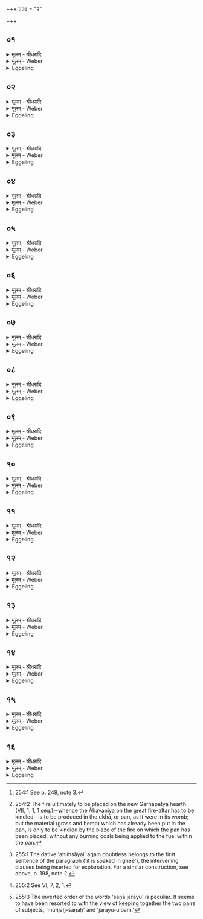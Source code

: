 +++
title = "२"

+++


## ०१
<details><summary>मूलम् - श्रीधरादि</summary>

तां ति᳘ष्ठन्प्र᳘वृणक्ति॥ 
(क्ती) इमे वै᳘ लोका᳘ ऽउखा ति᳘ष्ठन्तीव वा᳘ ऽइमे᳘ लोका ऽअ᳘थो ति᳘ष्ठन्वै᳘ व्वीर्य᳘वत्तरः॥
</details>

<details><summary>मूलम् - Weber</summary>

तां ति᳘ष्ठन्प्र᳘वृणक्ति इमे वै᳘ लोका᳘ उखा ति᳘ष्ठन्तीव वा᳘ इमे᳘ लोका अ᳘थो ति᳘ष्ठन्वै᳘ वीर्य᳘वत्तमः॥
</details>

<details><summary>Eggeling</summary>

1. Standing he puts it (the pan) on the fire, for the fire-pan is these worlds, and these worlds stand, as it were. And, moreover, whilst standing one is strongest.
</details>

## ०२
<details><summary>मूलम् - श्रीधरादि</summary>

(ऽ) उ᳘दङ्प्राङ्ति᳘ष्ठन्॥  
(न्नु) उ᳘दङ्वै प्राङ्ति᳘ष्ठन्प्रजा᳘पतिः प्र᳘जा ऽअसृजत॥
</details>

<details><summary>मूलम् - Weber</summary>

उ᳘दङ् प्राङ् ति᳘ष्ठन्॥  
उ᳘दङ्वै प्राङ् ति᳘ष्ठन्प्रजा᳘पतिः प्र᳘जा असृजत्॥
</details>

<details><summary>Eggeling</summary>

2. Standing (with his face) towards north-east, for standing towards north-east Prajāpati created creatures.
</details>

## ०३
<details><summary>मूलम् - श्रीधरादि</summary>

य᳘द्वेवो᳘दङ्प्राङ्ति᳘ष्ठन्॥  
(न्ने) एषा᳘ होभ᳘येषां देवमनुष्या᳘णां दिग्यदु᳘दीची प्रा᳘ची॥
</details>

<details><summary>मूलम् - Weber</summary>

य᳘द्वेवो᳘दङ् प्राङ् ति᳘ष्ठन्॥  
एषा᳘ होभ᳘येषां देवमनुष्या᳘णां दिग्यदु᳘दीची प्रा᳘ची॥
</details>

<details><summary>Eggeling</summary>

3. And, again, why (he does so) standing towards north-east;--that (quarter), the north-east, is the quarter of both gods and men.
</details>

## ०४
<details><summary>मूलम् - श्रीधरादि</summary>

य᳘द्वेवो᳘दङ्प्राङ्ति᳘ष्ठन्॥  
(न्ने) एत᳘स्याᳫँ᳭ ह दिशि᳘ स्वर्ग᳘स्य लोक᳘स्य द्वा᳘रं त᳘स्मादु᳘दङ्प्राङ्ति᳘ष्ठन्ना᳘हुतीर्जुहोत्यु᳘दङ्प्राङ्ति᳘ष्ठन्द᳘क्षिणा नयति द्वा᳘रैव त᳘त्स्वर्ग᳘स्य लोक᳘स्य व्वित्तं प्र᳘पादयति॥
</details>

<details><summary>मूलम् - Weber</summary>

य᳘द्वेवो᳘दङ् प्राङ् ति᳘ष्ठन्॥  
एत᳘स्याᳫं ह दिशि᳘ स्वर्ग᳘स्य लोक᳘स्य द्वा᳘रं त᳘स्मादु᳘दङ् प्राङ् ति᳘ष्ठन्ना᳘हुतीर्जुहोत्यु᳘दङ् प्राङ् ति᳘ष्ठन्द᳘क्षिणा नयति द्वाॗरैव त᳘त्स्वर्ग᳘स्य लोक᳘स्य वित्तम् प्र᳘पादयति॥
</details>

<details><summary>Eggeling</summary>

4. And, again, why standing towards north-east,--in that quarter is the gate of the world of heaven, hence it is standing with his face towards northeast that one offers libations, and standing towards north-east that one leads up the dakshiṇās: it is by the gate that he thus makes him enter into the world of heaven.
</details>

## ०५
<details><summary>मूलम् - श्रीधरादि</summary>

मा सु᳘ भित्था मा सु᳘ रिष ऽइ᳘ति॥  
य᳘थैव य᳘जुस्त᳘था ब᳘न्धुर᳘म्ब धृष्णु[[!!]] व्वीर᳘यस्व स्वि᳘ति यो᳘षा वा᳘ ऽउ᳘खा ऽम्बे᳘ति वै यो᳘षाया ऽआम᳘न्त्रण᳘ᳫँ᳘[[!!]] स्विव व्वीरयस्वाग्नि᳘श्चेदं᳘ करिष्यथ ऽइ᳘त्यग्नि᳘श्च᳘ ह्येत᳘त्करिष्य᳘न्तौ भ᳘वतः॥
</details>

<details><summary>मूलम् - Weber</summary>

मा सु᳘ भित्था मा सु᳘ रिष इ᳘ति॥  
य᳘थैव य᳘जुस्त᳘था ब᳘न्धुर᳘म्ब धृष्णु᳘ वीर᳘यस्व स्वि᳘ति यो᳘षा वा᳘ उॗखाम्बे᳘ति वै यो᳘षाया आम᳘न्त्रॗणᳫं स्विव वीरयस्वाग्नि᳘श्चेदं᳘ करिष्यथ इ᳘त्यग्नि᳘श्चॗ ह्येत᳘त्करिष्य᳘न्तौ भ᳘वतः॥
</details>

<details><summary>Eggeling</summary>

5. [Vāj. S. XI, 68] 'Break not! Suffer not injury!'--as the text, so its meaning;--'O mother, bear up bravely!'--for the fire-pan (ukhā, f.) is a woman; and 'O mother' is a term for addressing a woman: 'bear up well, indeed!'--(Thou) and Agni will do this (work)!'--for (the fire-pan) and Agni will indeed be doing this (sacred work).
</details>

## ०६
<details><summary>मूलम् - श्रीधरादि</summary>

(तो) दृ᳘ᳫँ᳘हस्व देवि पृथिवि स्वस्त᳘य ऽइ᳘ति॥  
य᳘थैव य᳘जुस्त᳘था ब᳘न्धुरासुरी᳘ माया᳘ स्वध᳘या कृता ऽसी᳘ति प्राणो वा ऽअ᳘सुस्त᳘स्यैषा᳘ माया᳘ स्वध᳘या कृता जु᳘ष्टं देवे᳘भ्य ऽइद᳘मस्तु हव्यमि᳘ति या᳘ ऽए᳘वैत᳘स्मिन्नग्नावा᳘हुतीर्होष्यन्भ᳘वति ता᳘ ऽएत᳘दाहा᳘थो ऽए᳘वैव᳘ हव्यम᳘रिष्टा त्वमु᳘दिहि यज्ञे᳘ ऽअस्मिन्नि᳘ति य᳘थैवा᳘रिष्टा᳘ ऽनार्तैत᳘स्मिन्यज्ञ᳘ ऽउदिया᳘देव᳘मेत᳘दाह॥
</details>

<details><summary>मूलम् - Weber</summary>

दृ᳘ᳫं᳘हस्व देवी पृथिवी स्वस्त᳘य इ᳘ति॥  
य᳘थैव य᳘जुस्त᳘था ब᳘न्धुरासुरी᳘ माया᳘ स्वध᳘या कृतासी᳘ति प्राणो वा अ᳘सुस्त᳘स्यैषा᳘ माया᳘ स्वध᳘या कता जु᳘ष्टं देवे᳘भ्य इद᳘मस्तु हव्यामे᳘ति या᳘ एॗवैत᳘स्मिन्नग्नावा᳘हुतीर्होष्यन्भ᳘वति ता᳘ एत᳘दाहा᳘थो एॗवैव᳘ हव्यम᳘रिष्टा त्वमु᳘दिहि यज्ञे᳘ अस्मिन्नि᳘ति य᳘थैवा᳘रिष्टा᳘नार्तैत᳘स्मिन्यज्ञ᳘ उदिया᳘देव᳘मेत᳘दाह॥
</details>

<details><summary>Eggeling</summary>

6. [Vāj. S. XI, 69] 'Stand firm, divine Earth, for our well-being!' as the text, so its meaning;--'A divine (āsura) contrivance thou art made in the wonted manner;'--the vital spirit (asu) is the breath, and this (are-pan) has indeed been made its contrivance in the wonted manner;--'May this offering be agreeable to the gods!' he thereby means those libations which he intends to offer in that fire; and moreover, that (fire-pan) itself is an offering;--'unharmed rise thou in this sacrifice!' this he says with the view that it may rise unharmed, uninjured, in this sacrifice.
</details>

## ०७
<details><summary>मूलम् - श्रीधरादि</summary>

द्वा᳘भ्यां प्र᳘वृणक्ति॥  
द्विपाद्य᳘जमानो य᳘जमानो ऽग्निर्या᳘वानग्निर्या᳘वत्यस्य मा᳘त्रा ता᳘वतै᳘वैनामेतत्प्र᳘वृणक्ति गायत्र्या᳘ च त्रिष्टु᳘भा च प्राणो᳘ गाय᳘त्र्यात्मा᳘ त्रिष्टु᳘बेता᳘वान्वै᳘ पशुर्या᳘वान्प्राण᳘श्चात्मा᳘ च तद्या᳘वान्पशुस्ता᳘वतै᳘वैनामेतत्प्र᳘वृणक्त्य᳘थो ऽअग्निर्व्वै᳘ गायत्री᳘न्द्रस्त्रिष्टु᳘बैन्द्रा᳘ग्नो ऽग्निर्या᳘वानग्निर्या᳘वत्यस्य[[!!]] मा᳘त्रा ता᳘वतै᳘वैनामेतत्प्र᳘वृणक्तीन्द्राग्नी वै स᳘र्व्वे देवाः᳘ सर्व्वदेव᳘त्यो ऽग्निर्या᳘वानग्निर्या᳘वत्यस्य मा᳘त्रा ता᳘वतै᳘वैनामेतत्प्र᳘वृणक्ति त᳘योः सप्त᳘ पदा᳘नि सप्त᳘चितिको ग्निः᳘ सप्त᳘ ऽर्त्त᳘वः संव्वत्सरः᳘ संव्वत्स᳘रो ऽग्निर्या᳘वानग्निर्या᳘वत्यस्य मा᳘त्रा ता᳘वत्त᳘द्भवति॥
</details>

<details><summary>मूलम् - Weber</summary>

द्वा᳘भ्याम् प्र᳘वृणक्ति॥  
द्विपाद्य᳘जमानो य᳘जमानो ऽग्निर्या᳘वानग्निर्या᳘वत्यस्य मा᳘त्रा ता᳘वतैॗवैनामेतत्प्र᳘वृणक्ति गायत्र्या᳘ च त्रिष्टु᳘भा च प्राणो गायॗत्र्यात्मा᳘ त्रिष्टु᳘बेता᳘वान्वै᳘ पशुर्या᳘वान्प्राण᳘श्चात्मा᳘ च तद्या᳘वान्पशुस्ता᳘वतैॗवैनामेतत्प्र᳘वृणक्त्य᳘थो अग्निर्वै᳘ गायत्री᳘न्द्रस्त्रिष्टु᳘बैन्द्राॗग्नो ऽग्निॗर्यावानग्निर्या᳘वत्यस्य मा᳘त्रा ता᳘वतैॗवैनामेतत्प्र᳘वृणक्तीन्द्राग्नी वै स᳘र्वे देवाः᳘ सर्वदेव᳘त्यो ऽग्निर्या᳘वानग्निर्या᳘वत्यस्य मा᳘त्रा ता᳘वतैॗवैनामेतत्प्र᳘वृणक्ति त᳘योः सप्त᳘ पदा᳘नि सप्त᳘चितिको ग्निः᳘ सप्त᳘ ऽर्त᳘वः संवत्सरः᳘ संवत्सॗरो ऽग्निर्या᳘वानग्निर्या᳘वत्यस्य मा᳘त्रा ता᳘वत्त᳘द्भवति॥
</details>

<details><summary>Eggeling</summary>

7. With two (verses) he heats it on the fire,--the Sacrificer is two-footed, and the Sacrificer is Agni: as great as Agni is, as great as is his measure, by so much he thus heats it (the pan). [He does so] with a gāyatrī and a trishṭubh verse,--the Gāyatrī is the vital air, and the Trishṭubh the body; and the animal is as much as the vital air and the body: thus by as much as the animal (consists of) he puts that (pan) on the fire. And, again, the Gāyatrī is Agni, and the Trishṭubh is Indra; and the fire relates to Indra and Agni: as great as the fire is, as great as is its measure, by so much he thus heats it. These two (verses) have seven feet (viz. three and four respectively),--the fire-altar consists of seven

layers [^egg_489]; seven seasons are a year, and Agni is the year: as great as Agni is, as great as is his measure, so great does this become.

[^egg_489]: 254:1 See p. 249, note 3.
</details>

## ०८
<details><summary>मूलम् - श्रीधरादि</summary>

तां᳘ य᳘दा ऽग्निः᳘ सन्त᳘पति॥  
(त्य᳘) अ᳘थैनामर्चिरा᳘रोहति यो᳘षा वा᳘ ऽउखा व्वृ᳘षा ऽग्निस्त᳘स्माद्यदा व्वृ᳘षा यो᳘षाᳫँ᳭ सन्त᳘पत्य᳘थास्याᳫँ᳭ रे᳘तो दधाति॥
</details>

<details><summary>मूलम् - Weber</summary>

तां᳘ यॗदाग्निः᳘ संत᳘पति॥  
अ᳘थैनामर्चिरा᳘रोहति यो᳘षा वा᳘ उखा वृ᳘षाग्निस्त᳘स्माद्यदा वृ᳘षा यो᳘षाᳫं संत᳘पत्य᳘थास्यां रे᳘तो दधाति॥
</details>

<details><summary>Eggeling</summary>

8. When the fire heats it, then the flame mounts up to it; for the fire-pan is a female, and the fire is a male: hence when the male heats the female, he infuses seed into her.
</details>

## ०९
<details><summary>मूलम् - श्रीधरादि</summary>

तद्धै᳘के॥  
य᳘दि चिर᳘मर्चि᳘रारो᳘हत्य᳘ङ्गारानेवा᳘वपन्त्युभ᳘येनै᳘षो ऽग्निरि᳘ति न त᳘था कुर्यादस्थन्वान्वाव᳘ पशु᳘र्जायते᳘ ऽथ तं ना᳘ग्र ऽए᳘वास्थन्व᳘न्तमिव᳘ न्यृषन्ति रे᳘त ऽइवैव᳘ दधति रे᳘त उ ऽएत᳘दन᳘स्थिकं य᳘दर्चिस्त᳘स्मादेनामर्चि᳘रेवा᳘रोहेत्॥
</details>

<details><summary>मूलम् - Weber</summary>

तद्धै᳘के॥  
य᳘दि चिर᳘मर्चि᳘रारो᳘हत्य᳘ङ्गारानेवा᳘वपन्त्युभ᳘येनैॗषो ऽग्निरि᳘ति न त᳘था कुर्यादस्थन्वान्वाव᳘ पशु᳘र्जायते᳘ ऽथ तं ना᳘ग्र एॗवास्थन्व᳘न्तमिवॗ न्यृषन्ति रे᳘त इवैव᳘ दधति रे᳘त उ एत᳘द्न᳘स्थिकं य᳘दर्चिस्त᳘स्मादेनामर्चि᳘रेवा᳘रोहेत्॥
</details>

<details><summary>Eggeling</summary>

9. Now, if the flame is too long in mounting up, some throw coals on (the pan), thinking, 'There is fire now on both sides.' But let him not do so; for the animal is indeed born with bones [^egg_490]; but it is not forced in with bones, as it were, at first; but it is introduced only as seed. Now that flame is boneless seed: hence the flame alone should mount up to it.

[^egg_490]: 254:2 The fire ultimately to be placed on the new Gārhapatya hearth (VII, 1, 1, 1 seq.)--whence the Āhavanīya on the great fire-altar has to be kindled--is to be produced in the ukhā, or pan, as it were in its womb; but the material (grass and hemp) which has already been put in the pan, is only to be kindled by the blaze of the fire on which the pan has been placed, without any burning coals being applied to the fuel within the pan.
</details>

## १०
<details><summary>मूलम् - श्रीधरादि</summary>

(त्तां) तां᳘ य᳘दा ऽर्चि᳘रारो᳘हति॥  
(त्य᳘) अ᳘थास्मिन्त्समि᳘धमा᳘दधाति रे᳘तो वा᳘ ऽएनामेतदा᳘पद्यत ऽए᳘षो ऽग्निस्त᳘स्मिन्नेताᳫँ᳭ रे᳘तसि स᳘म्भूतिं दधाति॥
</details>

<details><summary>मूलम् - Weber</summary>

तां᳘ यॗदार्चि᳘रारो᳘हति॥  
अ᳘थास्मिन्त्समि᳘धमा᳘दधाति रे᳘तो वा᳘ एनामेतदा᳘पद्यत एॗषो ऽग्निस्त᳘स्मिन्नेतां रे᳘तसि स᳘म्भूतिं दधाति॥
</details>

<details><summary>Eggeling</summary>

10. When the flame mounts up to it, he places a kindling-stick thereon: thereby the seed enters it (the fire-pan), and that fire imparts growth to that seed (in the shape of) this (kindling-stick).
</details>

## ११
<details><summary>मूलम् - श्रीधरादि</summary>

सा᳘ कार्मुकी᳘ स्यात्॥  
(द्दे) देवाश्चा᳘सुराश्चोभ᳘ये प्राजापत्या᳘ ऽअस्पर्द्धन्त ते᳘ देवा᳘ ऽअग्निम᳘नीकं कृत्वा᳘ ऽसुरान᳘भ्यायंस्त᳘स्यार्चि᳘षः प्र᳘गृहीतस्या᳘सुरा ऽअ᳘ग्रं प्रा᳘वृश्चंस्त᳘दस्यां प्र᳘त्यतिष्ठत्स᳘ कृमु᳘को ऽभवत्त᳘स्मात्स᳘ स्वादू र᳘सो हि त᳘स्मादु लो᳘हितो ऽचिर्हि स᳘ ए᳘षो ऽग्नि᳘रेव य᳘त्कृमु᳘को ऽग्नि᳘मे᳘वास्मिन्नेतत्स᳘म्भूतिं दधाति॥
</details>

<details><summary>मूलम् - Weber</summary>

सा᳘ कार्मुकी᳘ स्यात्॥  
देवाश्चा᳘सुराश्चोभ᳘ये प्राजापत्या᳘ अस्पर्धन्त ते᳘ देवा᳘ अग्निम᳘नीकं कृत्वा᳘सुरानॗभ्यायंस्त᳘स्यार्चि᳘षः प्र᳘गृहीतस्या᳘सुरा अ᳘ग्रम् प्रा᳘वृश्चंस्त᳘दस्याम् प्र᳘त्यतिष्ठत्स᳘ कृमु᳘को ऽभवत्त᳘स्मात्स᳘ स्वादू र᳘सो हि त᳘स्मादु लो᳘हितो ऽचिर्हि स᳘ एॗषो ऽग्नि᳘रेव य᳘त्कृमु᳘को ऽग्नि᳘मेॗवास्मिन्नेतत्स᳘म्भूतिं दधाति॥
</details>

<details><summary>Eggeling</summary>

11. It should be one of kr̥muka wood. Now, the gods and the Asuras, both of them sprung from Prajāpati, strove together. The gods, having placed Agni in front, went up to the Asuras. The Asuras cut off the point of that flame held forward. It settled down on this earth, and became that kr̥muka tree: hence it is sweet, for there is vital essence (in it). Hence also it is red, for it is a flame, that kr̥muka

tree being the same as this Agni: it is (in the shape of) fire that he imparts growth to it.
</details>

## १२
<details><summary>मूलम् - श्रीधरादि</summary>

प्रादेशमात्री᳘ भवति॥  
प्रादेशमात्रो वै ग᳘र्भो व्वि᳘ष्णुरात्म᳘सम्मितामे᳘वास्मिन्नेतत्स᳘म्भूतिं दधाति॥
</details>

<details><summary>मूलम् - Weber</summary>

प्रादेशमात्री᳘ भवति॥  
प्रादेशमात्रो वै ग᳘र्भो वि᳘ष्णुरात्म᳘सम्मितामेॗवास्मिन्नेतत्स᳘म्भूतिं दधाति॥
</details>

<details><summary>Eggeling</summary>

12. It (the kindling-stick) is a span long, for Vishṇu, as an embryo, was a span long: he thus imparts to it growth equal to his body.
</details>

## १३
<details><summary>मूलम् - श्रीधरादि</summary>

घृते᳘ न्युत्ता भवति॥  
(त्य) अग्निर्य᳘स्यै यो᳘नेर᳘सृज्यत तस्यै घृतमु᳘ल्बमासीत्त᳘स्मात्त᳘त्प्रत्यु᳘द्दीप्यत ऽआत्मा ह्यस्यैष[[!!]] त᳘स्मात्त᳘स्य न भ᳘स्म भवत्या᳘त्मैव त᳘दात्मा᳘नम᳘प्येति न वा ऽउ᳘ल्बं ग᳘र्भᳫँ᳭ हिनस्त्य᳘हिᳫँ᳭साया ऽउ᳘ल्बाद्वै जा᳘यमानो जायत ऽउ᳘ल्बाज्जा᳘यमानो जायाता ऽइ᳘ति॥
</details>

<details><summary>मूलम् - Weber</summary>

घृतेॗ न्युत्ता भवति॥  
अग्निर्य᳘स्यै यो᳘नेर᳘सृज्यत तस्यै घृतमु᳘ल्बमासीत्त᳘स्मात्त᳘त्प्रत्यु᳘द्दीप्यत आत्मा ह्य᳘स्यैष त᳘स्मात्त᳘स्य न भ᳘स्म भवत्याॗत्मैव त᳘दात्मा᳘नम᳘प्येति न वा उ᳘ल्बं ग᳘र्भᳫं हिनस्त्य᳘हिंसाया उ᳘ल्बाद्वै जा᳘यमानो जायत उ᳘ल्बाज्जा᳘यमानो जायाता इ᳘ति॥
</details>

<details><summary>Eggeling</summary>

13. It is soaked in ghee;--the inner membrane of the womb from which Agni was produced consisted of ghee: hence he now blazes up towards it, for it (the stick) is his self (body); and hence it (the kr̥muka) has no ashes: (Agni) himself now enters into his own self,--to avoid injury [^egg_491], for the inner membrane does not injure the embryo; and it is from the inner membrane that he who is born is born: 'When he (Agni) is born, may he be born from the inner membrane!' thus he thinks.

[^egg_491]: 255:1 The dative 'ahiṁsāyai' again doubtless belongs to the first sentence of the paragraph ('it is soaked in ghee'), the intervening clauses being inserted for explanation. For a similar construction, see above, p. 198, note 2.
</details>

## १४
<details><summary>मूलम् - श्रीधरादि</summary>

तामा᳘दधाति᳘॥  
द्र्वन्नः सर्पि᳘रासुतिरि᳘ति दा᳘र्व्वन्नः सर्पि᳘रशन ऽइ᳘त्येत᳘त्प्रत्नो हो᳘ता व्व᳘रेण्य ऽइ᳘ति सनात᳘नो हो᳘ता व᳘रेण्य ऽइ᳘त्येतत्स᳘हसस्पुत्रो ऽअ᳘द्भुत ऽइ᳘ति ब᳘लं वै स᳘हो ब᳘लस्य पुत्रो᳘ ऽद्भुत ऽइ᳘त्येतत्ति᳘ष्ठन्ना᳘दधाति स्वाहाकारे᳘ण त᳘स्योप᳘रि ब᳘न्धुः॥
</details>

<details><summary>मूलम् - Weber</summary>

तामा᳘दधाति॥  
द्र्वन्नः सर्पि᳘रासुतिरि᳘ति दा᳘र्वन्नः सर्पि᳘रशन इ᳘त्येत᳘त्प्रत्नो हो᳘ता व᳘रेण्य इ᳘ति सनात᳘नो हो᳘ता व᳘रेण्य इ᳘त्येतत्स᳘हसस्पुत्रो अ᳘द्भुत इ᳘ति ब᳘लं वै स᳘हो ब᳘लस्य पुत्रो᳘ द्भुत इ᳘त्येतत्ति᳘ष्ठन्ना᳘दधाति स्वाहाकारे᳘ण त᳘स्योप᳘रि ब᳘न्धुः॥
</details>

<details><summary>Eggeling</summary>

14. He puts it (the kindling-stick) on, with (Vāj. S. XI, 60; R̥k S. II, 7, 6), 'The wood-eating, ghee-drinking,'--that is, he who has wood for his food, and ghee for his drink,--'the primeval, desirable Hotr̥,'--that is, 'the old, desirable Hotr̥;'--'the wonderful son of power,'--power is strength: thus, 'the wonderful son of strength.' Standing he puts it on with the 'Svāhā:' the meaning of this (will be explained) hereafter [^egg_492].

[^egg_492]: 255:2 See VI, 7, 2, 1.
</details>

## १५
<details><summary>मूलम् - श्रीधरादि</summary>

(स्त) तद्वा᳘ ऽआ᳘त्मै᳘वोखा[[!!]]॥  
यो᳘निर्मु᳘ञ्जाः शणा᳘ जरायू᳘ल्बं घृतं ग᳘र्भः समित्[[!!]]॥
</details>

<details><summary>मूलम् - Weber</summary>

तद्वा᳘ आॗत्मैॗवोखा᳟॥  
यो᳘निर्मु᳘ञ्जाः शणा᳘ जरायू᳘ल्वं घृतं ग᳘र्भः समि᳘त्॥
</details>

<details><summary>Eggeling</summary>

15. Now the fire-pan is the body, the reed-grass (fuel) the womb, the hemp the inner membrane [^egg_493],

[^egg_493]: 255:3 The inverted order of the words 'śaṇā jarāyu' is peculiar. It seems to have been resorted to with the view of keeping together the two pairs of subjects, 'muñjāḥ-śaṇāḥ' and 'jarāyu-ulbam.'

the ghee the outer membrane, and the kindling-stick the embryo.
</details>

## १६
<details><summary>मूलम् - श्रीधरादि</summary>

(द्बा᳘) बा᳘ह्योखा भ᳘वति॥  
(त्य᳘) अ᳘न्तरे मु᳘ञ्जा बा᳘ह्यो᳘ ह्यात्मा᳘ ऽन्तरा यो᳘निर्बा᳘ह्ये मु᳘ञ्जा भ᳘वन्त्य᳘न्तरे शणा बा᳘ह्या हि यो᳘निर᳘न्तरं जरा᳘यु बा᳘ह्ये शणा भ᳘वन्त्य᳘न्तरं घृतं बा᳘ह्यᳫँ᳭ हि᳘ जराय्व᳘न्तरमु᳘ल्बं बा᳘ह्यं घृतं भ᳘वत्य᳘न्तरा समिद्बा᳘ह्यᳫँ᳭ ह्यु᳘ल्बम᳘न्तरो ग᳘र्भ ऽएते᳘भ्यो वै जा᳘यमानो जायते ते᳘भ्य ऽए᳘वैनमेत᳘ज्जनयति॥
</details>
<details><summary>मूलम् - Weber</summary>

बा᳘ह्योखा भ᳘वति॥  
अ᳘न्तरे मु᳘ञ्जा बा᳘ह्योॗ ह्यात्मा᳘न्तरा यो᳘निर्वा᳘ह्ये मु᳘ञ्जा भ᳘वन्त्य᳘न्तरे शणा बा᳘ह्या हि यो᳘निर᳘न्तरं जरा᳘यु बा᳘ह्ये शणा भ᳘वन्त्य᳘न्तरं घृतम् बा᳘ह्यᳫं हि᳘ जराय्व᳘न्तरमु᳘ल्बम् बा᳘ह्यं घृतम् भ᳘वत्य᳘न्तरा समिद्वा᳘ह्यᳫं ह्यु᳘ल्वम᳘न्तरो ग᳘र्भ एते᳘भ्यो वै जा᳘यमानो जायते ते᳘भ्य एॗवैनमेत᳘ज्जनयति॥
</details>
<details><summary>Eggeling</summary>

16. The pan is outside, and the reed-grass (fuel) is inside; for the body is outside, and the womb inside. The reed-grass is outside, and the hemp inside; for the womb is outside, and the outer membrane is inside. The hemp is outside, and the ghee is inside; for the outer membrane is outside, and the inner membrane is inside. The ghee is outside, and the kindling-stick is inside; for the inner membrane is outside, and the embryo is inside. It is from these that he who is born is born, and from them he thus causes him (Agni) to be born.
</details>

